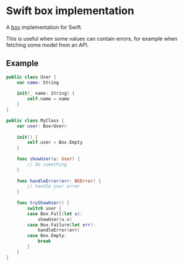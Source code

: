 # Swift box implementation

A [box](http://exploring.liftweb.net/master/index-C.html) implementation for Swift.

This is useful when some values can contain errors, for example when
fetching some model from an API.

## Example

```swift
public class User {
    var name: String
    
    init(_ name: String) {
        self.name = name
    }
}

public class MyClass {
    var user: Box<User>
    
    init() {
        self.user = Box.Empty
    }
    
    func showUser(u: User) {
        // do something
    }
    
    func handleError(err: NSError) {
        // handle your error
    }
    
    func tryShowUser() {
        switch user {
        case Box.Full(let u):
            showUser(u.v)
        case Box.Failure(let err):
            handleError(err)
        case Box.Empty:
            break
        }
    }
}
```